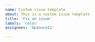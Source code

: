 ```yaml
---
name: Custom issue template
about: This is a custom issue template
title: 'Fix an issue'
labels: 'color'
assignees: 'bpanuco11'

---
```




